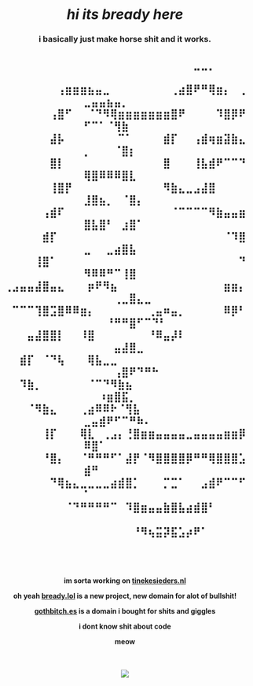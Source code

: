 # ***<div align="center">hi its bready here</div>***  
  

### **<div align="center">i basically just make horse shit and it works.</div>**  
  

<h2 align="middle">⠀⠀⠀⠀⠀⠀⠀⠀⠀⠀⠀⠀⠀⠀⠀⠀⠀⠀⠀⠀⠀⠀⠀⠀⠀⣀⣀⡀⠀⠀⠀⠀⠀⠀⠀⠀⠀⠀⠀⠀⠀⠀⠀<br>⠀⠀⠀⠀⠀⠀⠀⢠⣶⣶⣶⣦⣤⣀⠀⠀⠀⠀⠀⠀⠀⠀⢀⣴⣿⠟⠛⢿⣶⡄⠀⢀⣀⣤⣤⣦⣤⡀⠀⠀⠀⠀⠀<br>⠀⠀⠀⠀⠀⠀⢠⣿⠋⠀⠀⠈⠙⠻⢿⣶⣶⣶⣶⣶⣶⣶⣿⠟⠀⠀⠀⠀⠹⣿⡿⠟⠋⠉⠁⠈⢻⣷⠀⠀⠀⠀⠀<br>⠀⠀⠀⠀⠀⠀⣼⡧⠀⠀⠀⠀⠀⠀⠀⠉⠁⠀⠀⠀⠀⣾⡏⠀⠀⢠⣾⢶⣶⣽⣷⣄⡀⠀⠀⠀⠈⣿⡆⠀⠀⠀⠀<br>⠀⠀⠀⠀⠀⠀⣿⡇⠀⠀⠀⠀⠀⠀⠀⠀⠀⠀⠀⠀⠀⣿⠀⠀⠀⢸⣧⣾⠟⠉⠉⠙⢿⣿⠿⠿⠿⣿⣇⠀⠀⠀⠀<br>⠀⠀⠀⠀⠀⠀⢸⣿⡟⠀⠀⠀⠀⠀⠀⠀⠀⠀⠀⠀⠀⠻⣷⣄⣀⣠⣼⣿⠀⠀⠀⠀⣸⣿⣦⡀⠀⠈⣿⡄⠀⠀⠀<br>⠀⠀⠀⠀⠀⢠⣾⠏⠀⠀⠀⠀⠀⠀⠀⠀⠀⠀⠀⠀⠀⠀⠈⠉⠉⠉⠉⠻⣷⣤⣤⣶⣿⣧⣿⠃⠀⣰⣿⠁⠀⠀⠀<br>⠀⠀⠀⠀⠀⣾⡏⠀⠀⠀⠀⠀⠀⠀⠀⠀⠀⠀⠀⠀⠀⠀⠀⠀⠀⠀⠀⠀⠀⠈⠹⣿⣀⠀⠀⣀⣴⣿⣧⠀⠀⠀⠀<br>⠀⠀⠀⠀⢸⣿⠁⠀⠀⠀⠀⠀⠀⠀⠀⠀⠀⠀⠀⠀⠀⠀⠀⠀⠀⠀⠀⠀⠀⠀⠀⠙⠻⠿⠿⠛⠉⢸⣿⠀⠀⠀⠀<br>⢀⣠⣤⣤⣼⣿⣤⣄⠀⠀⠀⡶⠟⠻⣦⠀⠀⠀⠀⠀⠀⠀⠀⠀⠀⠀⠀⠀⠀⣶⣶⡄⠀⠀⠀⠀⢀⣀⣿⣄⣀⠀⠀<br>⠀⠉⠉⠉⢹⣿⣩⣿⠿⠿⣶⡄⠀⠀⠀⠀⠀⠀⠀⢀⣤⠶⣤⡀⠀⠀⠀⠀⠀⠿⡿⠃⠀⠀⠀⠘⠛⠛⣿⠋⠉⠙⠃<br>⠀⠀⠀⣤⣼⣿⣿⡇⠀⠀⠸⣿⠀⠀⠀⠀⠀⠀⠀⠘⠿⣤⡼⠇⠀⠀⠀⠀⠀⠀⠀⠀⠀⠀⠀⠀⣤⣼⣿⣀⠀⠀⠀<br>⠀⠀⣾⡏⠀⠈⠙⢧⠀⠀⠀⢿⣧⣀⣀⠀⠀⠀⠀⠀⠀⠀⠀⠀⠀⠀⠀⠀⠀⠀⠀⠀⠀⠀⠀⠀⢠⣿⠟⠙⠛⠓⠀<br>⠀⠀⠹⣷⡀⠀⠀⠀⠀⠀⠀⠈⠉⠙⠻⣷⣦⠀⠀⠀⠀⠀⠀⠀⠀⠀⠀⠀⠀⠀⠀⠀⠀⠀⠰⣶⣿⣯⡀⠀⠀⠀⠀<br>⠀⠀⠀⠈⠻⣷⣄⠀⠀⠀⢀⣴⠿⠿⠗⠈⢻⣧⠀⠀⠀⠀⠀⠀⠀⠀⠀⠀⠀⠀⠀⠀⣀⣤⣾⠟⠋⠉⠛⠷⠄⠀⠀<br>⠀⠀⠀⠀⠀⢸⡏⠀⠀⠀⢿⣇⠀⢀⣠⡄⢘⣿⣶⣶⣤⣤⣤⣤⣀⣤⣤⣤⣤⣶⣶⡿⠿⣿⠁⠀⠀⠀⠀⠀⠀⠀⠀<br>⠀⠀⠀⠀⠀⠘⣿⡄⠀⠀⠈⠛⠛⠛⠋⠁⣼⡟⠈⠻⣿⣿⣿⣿⡿⠛⠛⢿⣿⣿⣿⣡⣾⠛⠀⠀⠀⠀⠀⠀⠀⠀⠀<br>⠀⠀⠀⠀⠀⠀⠙⢿⣦⣄⣀⣀⣀⣀⣴⣾⣿⡁⠀⠀⠀⡉⣉⠁⠀⠀⣠⣾⠟⠉⠉⠋⠁⠀⠀⠀⠀⠀⠀⠀⠀⠀⠀<br>⠀⠀⠀⠀⠀⠀⠀⠀⠈⠙⠛⠛⠛⠛⠉⠀⠹⣿⣶⣤⣤⣷⣿⣧⣴⣾⣿⠃⠀⠀⠀⠀⠀⠀⠀⠀⠀⠀⠀⠀⠀⠀⠀<br>⠀⠀⠀⠀⠀⠀⠀⠀⠀⠀⠀⠀⠀⠀⠀⠀⠀⠘⠻⢦⣭⡽⣯⣡⡴⠟⠁⠀⠀⠀⠀⠀⠀⠀⠀⠀⠀⠀⠀⠀⠀⠀⠀</h2>

###  
  

<br/>  

<table>

**<div align="center">im sorta working on [tinekesieders.nl](https://github.com/breadytoasted/tinekesieders.nl)</div>**


**<div align="center">oh yeah [bready.lol](https://bready.lol) is a new project, new domain for alot of bullshit!</div>**  
  

**<div align="center">[gothbitch.es](https://gothbitch.es) is a domain i bought for shits and giggles</div>**  


**<div align="center">i dont know shit about code</div>**  
  

**<div align="center">meow</div>**  






</td></tr></table>  

<br/>  

<div align="center">
<img src="https://i.pinimg.com/736x/12/50/55/1250556f8c90b5db05bd747aaa3cc189.jpg" align="center" height="" width="" />
</div>  
  

<br/>  


<br />


